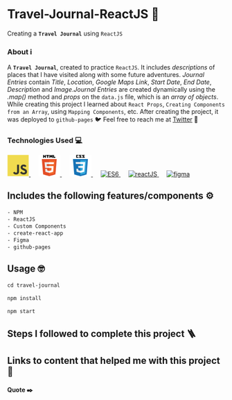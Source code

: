 # Travel-Journal-ReactJS 🗾
Creating a **`Travel Journal`** using `ReactJS`



<!-- ## [Live Preview](https://hmjatt.github.io/Travel-Journal-ReactJS/) -->

<!-- ![This is an image]()
![This is an image]() -->

### About ℹ️

A **`Travel Journal`**, created to practice `ReactJS`. It includes *descriptions* of places that I have visited along with some future adventures. *Journal Entries* contain *Title*, *Location*, *Google Maps Link*, *Start Date*, *End Date*, *Description* and *Image*.*Journal Entries* are created dynamically using the *.map()* method and *props* on the `data.js` file, which is an _array of objects_. While creating this project I learned about `React Props`, `Creating Components from an Array`, using `Mapping Components`, etc. After creating the project, it was deployed to `github-pages` :bird: Feel free to reach me at [Twitter](https://twitter.com/hmjatt/) :ocean:

### Technologies Used 💻

<a href="https://developer.mozilla.org/en-US/docs/Web/JavaScript" target="_blank" rel="noreferrer"> <img src="https://raw.githubusercontent.com/devicons/devicon/master/icons/javascript/javascript-original.svg" alt="javascript" width="50" height="50"/> </a> &emsp; <a href="https://www.w3.org/html/" target="_blank" rel="noreferrer"> <img src="https://raw.githubusercontent.com/devicons/devicon/master/icons/html5/html5-original-wordmark.svg" alt="html5" width="50" height="50"/> </a> &emsp; <a href="https://www.w3schools.com/css/" target="_blank" rel="noreferrer"> <img src="https://raw.githubusercontent.com/devicons/devicon/master/icons/css3/css3-original-wordmark.svg" alt="css3" width="50" height="50"/> </a> &emsp; <a href="https://www.w3schools.com/js/js_es6.asp" target="_blank" rel="noreferrer"> <img src="https://camo.githubusercontent.com/792f7fce1ff8bfac6d0524a21b69161cdc6080a3c4e39979f21d5f8489d6fdd3/68747470733a2f2f692e626c6f67732e65732f3534356366382f6573362d6c6f676f2f6f726967696e616c2e706e67" alt="ES6" width="50" height="50"/> </a> &emsp; <a href="https://reactjs.org/" target="_blank" rel="noreferrer"> <img src="https://upload.wikimedia.org/wikipedia/commons/a/a7/React-icon.svg" alt="reactJS" width="50" height="50"/> </a> &emsp; <a href="https://www.figma.com/" target="_blank" rel="noreferrer"> <img src="https://upload.wikimedia.org/wikipedia/commons/a/ad/Figma-1-logo.png" alt="figma" width="70" height="50"/> </a>

## Includes the following features/components ⚙️

    - NPM
    - ReactJS
    - Custom Components
    - create-react-app
    - Figma
    - github-pages

## Usage 🤓

```
cd travel-journal

```

```
npm install

```

```
npm start

```

## Steps I followed to complete this project 🪜
<!-- 
1. ### Initialize Project 🎍

    - [x] Initailize the project using `npx create-react-app digital-business-card` which will create a complete **React App** pre-configured and pre-installed with all the dependencies.
    - [x] Import **`Poppins`** font from google fonts.

2. ### Organize components 🗄️

    - [x] Create a `components` folder inside `src` directory.
    - [x] Create **custom components** inside `components` folder.
    - [x] Create an `images` folder inside `src` directory and move images/logos inside it.

3. ### Clean directory🧹

    - [x] Delete **unnecessary** files from directory and format code with `Prettier`.

4. ### Navbar Component 🧩

    - [x] Create **`Navbar`** component and basic JSX elements for it.
    - [x] Add appropriate `className`s to elements in `Navbar` component.
    - [x] Add `airbnb.svg` image to `Navbar` component.
    - [x] Import **Navbar** component inside `App` component.
    - [x] Style `Navbar` component.

6. ### Card Component 🧩

    - [x] Create **`Card`** component and basic JSX elements for it.
    - [x] Add appropriate `className`s to elements in `Card` component.
    - [x] Add `photo-grid.png` image to `Card` component.
    - [x] Import **`Card`** component inside `App` component.
    - [x] Add basic style to `Card` component.

7. ### Footer Component 🧩

    - [x] Create **`Footer`** component and basic JSX elements for it.
    - [x] Import **Footer** component inside `App` component.
    - [x] Style `Card` component.

8. ### Pass Props To Card Component🎴

    - [x] Hardcode the _props_ for **`Card`** component and pass _props_ to **`Card`**.

9. ### Map Experiences Data Into Components 🗺️

    - [x] Create a file called `data.js`, which contains an _array of objects_. It reperesents the data that will be used inside **`Card`** component.
    - [x] Import _images_ for **`Card`** component.
    - [x] Use _.map_ to iterate over _array of objects_ inside `data.js` to create **`Card`** components.
    - [x] When we _.map_ over _array of objects_ in **`App`** component, Add _key prop 🗝️ (`key={item.id}`)_ when passing _props_ to **`Card`** components. This will get rid of this warning :

    ```
    ⚠️ react_devtools_backend.js:4026 Warning: Each child in a list should have a unique "key" prop.
    Check the render method of `App`. See https://reactjs.org/link/warning-keys for more information.
    at Card (http://localhost:3000/main.5c1f9e47e1f13a06e783.hot-update.js:27:18)
    at App

    ```

10. ### Make App Responsive 🎨

    - [x] Add _flexbox_ style to `Card` component.
    - [x] App is responsive upto this point. :smiley:

11. ### Sold Out/Location Badge 〰️

    - [x] Add a `Sold Out` badge element for **`Card`** component and style it.
    - [x] Use _condititonal rendering_ in **`Card`** component to render `SOLD OUT` badge only if `openSpots: 0` and if `location: "Online"` render `ONLINE` instead. Comapare against _keys_ inside _array of objects_ in `data.js`.

12. ### Pass object as props(Option #1) 📟

    - [x] Pass entire object when we _.map_ over _array of objects_ in **`App`** component using _item_ as _key_ and _array of objects_ as its _value_.
    - [x] Access the object that is passed as prop in **`Card`** component, where _item_ is _key_ and _array of objects_ are its _values_.

13. ### Spread object as props(Option #2) 📼

    - [x] We can make use of `{...item}` [Spread in Object Literals](https://developer.mozilla.org/en-US/docs/Web/JavaScript/Reference/Operators/Spread_syntax#spread_in_object_literals), which takes properties of our _object_ and create a separate prop for each _key_ in _object_. _Value_ of _props_ can be accessed using `props.key` syntax, where _key_ is an actual _key_ in `data.js`. This is an alternate to instead of creating our own _prop_ called _item_ to which we pass our entire _object_, **`Pass object as props(Option #1)`** is used in this project.

14. ### Prepare for Deployment 🪢

    - [x] Add More than 3 items inside **`Card`** component by updating `data.js`.
    - [x] Delete **unnecessary** files from directory and format code with `Prettier`.
    - [x] Test for _Responsiveness_ and make changes if need be.
    - [x] Add links to `Live Preview` and _screenshots_.

15. ### Deploy 📤

    - [x] Use Official Documentation([link](https://create-react-app.dev/docs/deployment/#github-pages)) to push project to **GitHub Pages** 🎆🎆🎆 -->

## Links to content that helped me with this project 🔗

<!-- 1. The Odin Project

    - [React Introduction](https://www.theodinproject.com/lessons/node-path-javascript-react-introduction)
    - [React State & Props](https://www.theodinproject.com/lessons/node-path-javascript-state-and-props)

2. Figma Design

    - [Digital Business Card](https://www.figma.com/file/4ctPLUvIn5b5Ep6YPOZWWd/Digital-Business-Card?node-id=0%3A1)

3. Scrimba

    - [Learn React](https://scrimba.com/learn/learnreact)

4. React Official Documentation

    - [React Hello World Example](https://reactjs.org/docs/hello-world.html)
    - [Introduction To JSX](https://reactjs.org/docs/introducing-jsx.html)
    - [Rendering Elements In React](https://reactjs.org/docs/rendering-elements.html)
    - [Components and Props](https://reactjs.org/docs/components-and-props.html)
    - [Deployment to **gh-pages**](https://create-react-app.dev/docs/deployment/#github-pages)

5. YouTube

    - [ReactJS Basics Video Series From Academind](https://www.youtube.com/watch?v=JPT3bFIwJYA&list=PL55RiY5tL51oyA8euSROLjMFZbXaV7skS)
    - [ReactJS Tutorial Video Series From Codevolution](https://www.youtube.com/watch?v=QFaFIcGhPoM&list=PLC3y8-rFHvwgg3vaYJgHGnModB54rxOk3&index=2)
    - [React & Webpack 4 From Scratch - No CLI from Traversy Media](https://www.youtube.com/watch?v=deyxI-6C2u4)
    - [The introduction to React you've been missing - Kent C. Dodds(explains how React works under the hood)](https://www.youtube.com/watch?v=SAIdyBFHfVU)

6. FreeCodeCamp

    - [React Props Cheatsheet(Article by Reed Barger)](https://www.freecodecamp.org/news/react-props-cheatsheet/)

7. MDN
    - [Spread in Object Literals](https://developer.mozilla.org/en-US/docs/Web/JavaScript/Reference/Operators/Spread_syntax#spread_in_object_literals) -->

#### Quote ✒️
<!-- 
    “A ship in port is safe, but that’s not what ships are built for.”
    — Grace Hopper

> :anchor: :desktop_computer: :motorway: -->